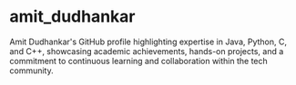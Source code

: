 # amit_dudhankar
Amit Dudhankar's GitHub profile highlighting expertise in Java, Python, C, and C++, showcasing academic achievements, hands-on projects, and a commitment to continuous learning and collaboration within the tech community.
